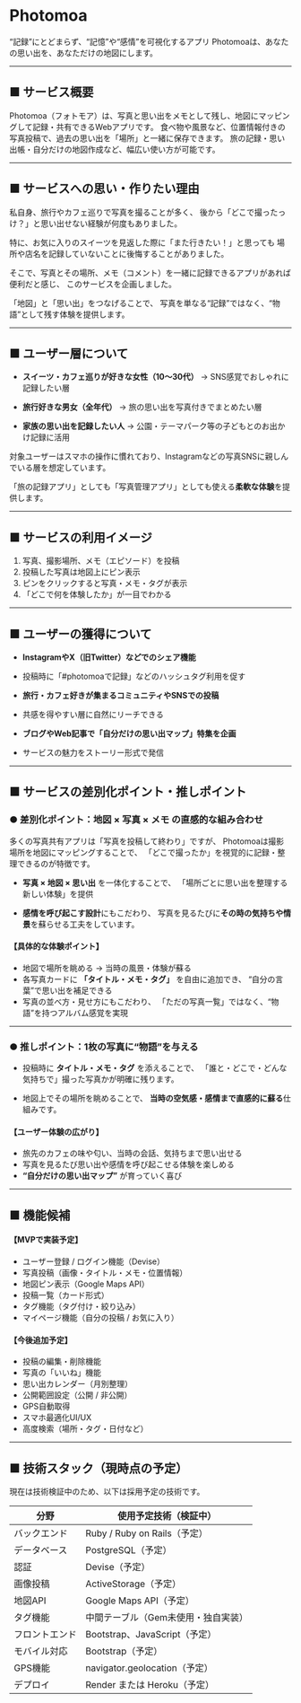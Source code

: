 # Photomoa

“記録”にとどまらず、“記憶”や“感情”を可視化するアプリ
Photomoaは、あなたの思い出を、あなただけの地図にします。

---

## ■ サービス概要

Photomoa（フォトモア）は、写真と思い出をメモとして残し、地図にマッピングして記録・共有できるWebアプリです。
食べ物や風景など、位置情報付きの写真投稿で、過去の思い出を「場所」と一緒に保存できます。
旅の記録・思い出帳・自分だけの地図作成など、幅広い使い方が可能です。

---

## ■ サービスへの思い・作りたい理由

私自身、旅行やカフェ巡りで写真を撮ることが多く、
後から「どこで撮ったっけ？」と思い出せない経験が何度もありました。

特に、お気に入りのスイーツを見返した際に「また行きたい！」と思っても
場所や店名を記録していないことに後悔することがありました。

そこで、写真とその場所、メモ（コメント）を一緒に記録できるアプリがあれば便利だと感じ、
このサービスを企画しました。

「地図」と「思い出」をつなげることで、
写真を単なる“記録”ではなく、“物語”として残す体験を提供します。

---

## ■ ユーザー層について

- **スイーツ・カフェ巡りが好きな女性（10〜30代）**
→ SNS感覚でおしゃれに記録したい層

- **旅行好きな男女（全年代）**
→ 旅の思い出を写真付きでまとめたい層

- **家族の思い出を記録したい人**
→ 公園・テーマパーク等の子どもとのお出かけ記録に活用

対象ユーザーはスマホの操作に慣れており、Instagramなどの写真SNSに親しんでいる層を想定しています。

「旅の記録アプリ」としても「写真管理アプリ」としても使える**柔軟な体験**を提供します。

---

## ■ サービスの利用イメージ

1. 写真、撮影場所、メモ（エピソード）を投稿
2. 投稿した写真は地図上にピン表示
3. ピンをクリックすると写真・メモ・タグが表示
4. 「どこで何を体験したか」が一目でわかる

---

## ■ ユーザーの獲得について

- **InstagramやX（旧Twitter）などでのシェア機能**

- 投稿時に「#photomoaで記録」などのハッシュタグ利用を促す

- **旅行・カフェ好きが集まるコミュニティやSNSでの投稿**

- 共感を得やすい層に自然にリーチできる

- **ブログやWeb記事で「自分だけの思い出マップ」特集を企画**

- サービスの魅力をストーリー形式で発信

---

## ■ サービスの差別化ポイント・推しポイント

### ● 差別化ポイント：地図 × 写真 × メモ の直感的な組み合わせ

多くの写真共有アプリは「写真を投稿して終わり」ですが、
Photomoaは撮影場所を地図にマッピングすることで、
「どこで撮ったか」を視覚的に記録・整理できるのが特徴です。

- **写真 × 地図 × 思い出** を一体化することで、
「場所ごとに思い出を整理する新しい体験」を提供

- **感情を呼び起こす設計**にもこだわり、
写真を見るたびに**その時の気持ちや情景**を蘇らせる工夫をしています。

#### 【具体的な体験ポイント】
- 地図で場所を眺める → 当時の風景・体験が蘇る
- 各写真カードに **「タイトル・メモ・タグ」** を自由に追加でき、
“自分の言葉”で思い出を補足できる
- 写真の並べ方・見せ方にもこだわり、
「ただの写真一覧」ではなく、“物語”を持つアルバム感覚を実現

---

### ● 推しポイント：1枚の写真に“物語”を与える

- 投稿時に **タイトル・メモ・タグ** を添えることで、
「誰と・どこで・どんな気持ちで」撮った写真かが明確に残ります。

- 地図上でその場所を眺めることで、
**当時の空気感・感情まで直感的に蘇る**仕組みです。

#### 【ユーザー体験の広がり】
- 旅先のカフェの味や匂い、当時の会話、気持ちまで思い出せる
- 写真を見るたび思い出や感情を呼び起こせる体験を楽しめる
- **“自分だけの思い出マップ”** が育っていく喜び

---

## ■ 機能候補

#### 【MVPで実装予定】
- ユーザー登録 / ログイン機能（Devise）
- 写真投稿（画像・タイトル・メモ・位置情報）
- 地図ピン表示（Google Maps API）
- 投稿一覧（カード形式）
- タグ機能（タグ付け・絞り込み）
- マイページ機能（自分の投稿 / お気に入り）

#### 【今後追加予定】
- 投稿の編集・削除機能
- 写真の「いいね」機能
- 思い出カレンダー（月別整理）
- 公開範囲設定（公開 / 非公開）
- GPS自動取得
- スマホ最適化UI/UX
- 高度検索（場所・タグ・日付など）

---

## ■ 技術スタック（現時点の予定）

現在は技術検証中のため、以下は採用予定の技術です。

| 分野              | 使用予定技術（検証中）             |
|------------------|--------------------------------|
| バックエンド       | Ruby / Ruby on Rails（予定）     |
| データベース       | PostgreSQL（予定）              |
| 認証              | Devise（予定）                  |
| 画像投稿           | ActiveStorage（予定）           |
| 地図API           | Google Maps API（予定）         |
| タグ機能           | 中間テーブル（Gem未使用・独自実装）|
| フロントエンド     | Bootstrap、JavaScript（予定）   |
| モバイル対応       | Bootstrap（予定）               |
| GPS機能           | navigator.geolocation（予定）   |
| デプロイ           | Render または Heroku（予定）     |